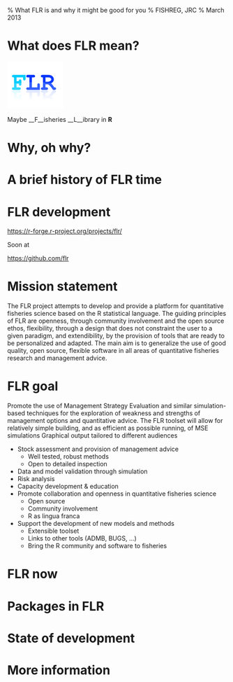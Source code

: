 % What FLR is and why it might be good for you
% FISHREG, JRC
% March 2013

# What does FLR mean?

![](graphics/FLR.png)

Maybe __F__isheries __L__ibrary in __R__

# Why, oh why?

# A brief history of FLR time

# FLR development

https://r-forge.r-project.org/projects/flr/

Soon at

https://github.com/flr

# Mission statement

The FLR project attempts to develop and provide a platform for quantitative fisheries science based on the R statistical language. The guiding principles of FLR are openness, through community involvement and the open source ethos, flexibility, through a design that does not constraint the user to a given paradigm, and extendibility, by the provision of tools that are ready to be personalized and adapted. The main aim is to generalize the use of good quality, open source, flexible software in all areas of quantitative fisheries research and management advice.

# FLR goal

Promote the use of Management Strategy Evaluation and similar simulation-based techniques for the exploration of weakness and strengths of management options and quantitative advice. The FLR toolset will allow for relatively simple building, and as efficient as possible running, of MSE simulations Graphical output tailored to different audiences

- Stock assessment and provision of management advice
  - Well tested, robust methods
  - Open to detailed inspection
- Data and model validation through simulation
- Risk analysis
- Capacity development & education
- Promote collaboration and openness in quantitative fisheries science
  - Open source
  - Community involvement
  - R as lingua franca
- Support the development of new models and methods
  - Extensible toolset
  - Links to other tools (ADMB, BUGS, …)
  - Bring the R community and software to fisheries

# FLR now


# Packages in FLR

# State of development

# More information
